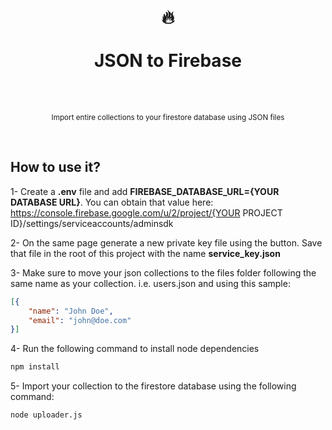 <div align="center">
  <h1>
    <br/>
    🔥
    <br />
    <br />
    JSON to Firebase
    <br />
    <br />
  </h1>
  <sup>
    <br />
   Import entire collections to your firestore database using JSON files</em>
    <br />
    <br />

</div>

<br/>

##  How to use it?


1- Create a **.env** file and add **FIREBASE_DATABASE_URL={YOUR DATABASE URL}**. You can obtain that value here:
https://console.firebase.google.com/u/2/project/{YOUR PROJECT ID}/settings/serviceaccounts/adminsdk

2- On the same page generate a new private key file using the button. Save that file in the root of this project with the name **service_key.json**

3- Make sure to move your json collections to the files folder following the same name as your collection. i.e. users.json and using this sample:

```json
[{
    "name": "John Doe",
    "email": "john@doe.com"
}]

```

4- Run the following command to install node dependencies

```bash
npm install
```

5- Import your collection to the firestore database using the following command:
```bash
node uploader.js
```


